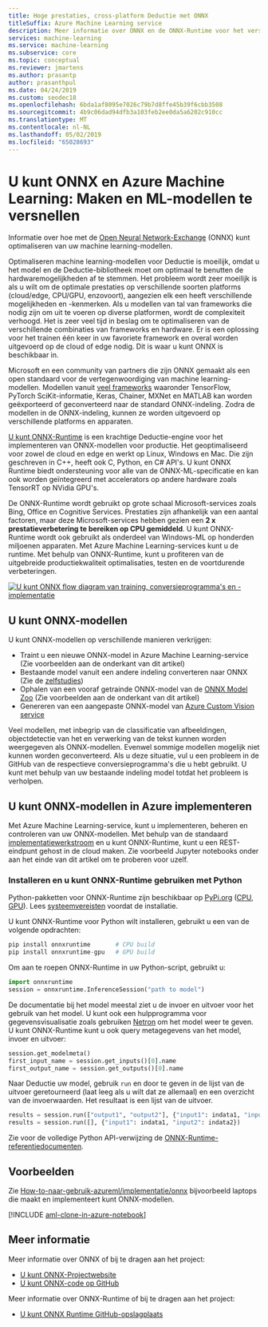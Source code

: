 ```yaml
---
title: Hoge prestaties, cross-platform Deductie met ONNX
titleSuffix: Azure Machine Learning service
description: Meer informatie over ONNX en de ONNX-Runtime voor het versnellen van modellen
services: machine-learning
ms.service: machine-learning
ms.subservice: core
ms.topic: conceptual
ms.reviewer: jmartens
ms.author: prasantp
author: prasanthpul
ms.date: 04/24/2019
ms.custom: seodec18
ms.openlocfilehash: 6bda1af8095e7026c79b7d8ffe45b39f6cbb3508
ms.sourcegitcommit: 4b9c06dad94dfb3a103feb2ee0da5a6202c910cc
ms.translationtype: MT
ms.contentlocale: nl-NL
ms.lasthandoff: 05/02/2019
ms.locfileid: "65028693"
---
```

# <a name="onnx-and-azure-machine-learning-create-and-accelerate-ml-models"></a>U kunt ONNX en Azure Machine Learning: Maken en ML-modellen te versnellen

Informatie over hoe met de [Open Neural Network-Exchange](https://onnx.ai) (ONNX) kunt optimaliseren van uw machine learning-modellen.

Optimaliseren machine learning-modellen voor Deductie is moeilijk, omdat u het model en de Deductie-bibliotheek moet om optimaal te benutten de hardwaremogelijkheden af te stemmen. Het probleem wordt zeer moeilijk is als u wilt om de optimale prestaties op verschillende soorten platforms (cloud/edge, CPU/GPU, enzovoort), aangezien elk een heeft verschillende mogelijkheden en -kenmerken. Als u modellen van tal van frameworks die nodig zijn om uit te voeren op diverse platformen, wordt de complexiteit verhoogd. Het is zeer veel tijd in beslag om te optimaliseren van de verschillende combinaties van frameworks en hardware. Er is een oplossing voor het trainen één keer in uw favoriete framework en overal worden uitgevoerd op de cloud of edge nodig. Dit is waar u kunt ONNX is beschikbaar in.

Microsoft en een community van partners die zijn ONNX gemaakt als een open standaard voor de vertegenwoordiging van machine learning-modellen. Modellen vanuit [veel frameworks](https://onnx.ai/supported-tools) waaronder TensorFlow, PyTorch SciKit-informatie, Keras, Chainer, MXNet en MATLAB kan worden geëxporteerd of geconverteerd naar de standard ONNX-indeling. Zodra de modellen in de ONNX-indeling, kunnen ze worden uitgevoerd op verschillende platforms en apparaten.

[U kunt ONNX-Runtime](https://github.com/Microsoft/onnxruntime) is een krachtige Deductie-engine voor het implementeren van ONNX-modellen voor productie. Het geoptimaliseerd voor zowel de cloud en edge en werkt op Linux, Windows en Mac. Die zijn geschreven in C++, heeft ook C, Python, en C# API's. U kunt ONNX Runtime biedt ondersteuning voor alle van de ONNX-ML-specificatie en kan ook worden geïntegreerd met accelerators op andere hardware zoals TensorRT op NVidia GPU's.

De ONNX-Runtime wordt gebruikt op grote schaal Microsoft-services zoals Bing, Office en Cognitive Services. Prestaties zijn afhankelijk van een aantal factoren, maar deze Microsoft-services hebben gezien een __2 x prestatieverbetering te bereiken op CPU gemiddeld__. U kunt ONNX-Runtime wordt ook gebruikt als onderdeel van Windows-ML op honderden miljoenen apparaten. Met Azure Machine Learning-services kunt u de runtime. Met behulp van ONNX-Runtime, kunt u profiteren van de uitgebreide productiekwaliteit optimalisaties, testen en de voortdurende verbeteringen.

[![U kunt ONNX flow diagram van training, conversieprogramma's en -implementatie](media/concept-onnx/onnx.png) ](./media/concept-onnx/onnx.png#lightbox)

## <a name="get-onnx-models"></a>U kunt ONNX-modellen

U kunt ONNX-modellen op verschillende manieren verkrijgen:
+ Traint u een nieuwe ONNX-model in Azure Machine Learning-service (Zie voorbeelden aan de onderkant van dit artikel)
+ Bestaande model vanuit een andere indeling converteren naar ONNX (Zie de [zelfstudies](https://github.com/onnx/tutorials)) 
+ Ophalen van een vooraf getrainde ONNX-model van de [ONNX Model Zoo](https://github.com/onnx/models) (Zie voorbeelden aan de onderkant van dit artikel)
+ Genereren van een aangepaste ONNX-model van [Azure Custom Vision service](https://docs.microsoft.com/azure/cognitive-services/Custom-Vision-Service/) 

Veel modellen, met inbegrip van de classificatie van afbeeldingen, objectdetectie van het en verwerking van de tekst kunnen worden weergegeven als ONNX-modellen. Evenwel sommige modellen mogelijk niet kunnen worden geconverteerd. Als u deze situatie, vul u een probleem in de GitHub van de respectieve conversieprogramma's die u hebt gebruikt. U kunt met behulp van uw bestaande indeling model totdat het probleem is verholpen.

## <a name="deploy-onnx-models-in-azure"></a>U kunt ONNX-modellen in Azure implementeren

Met Azure Machine Learning-service, kunt u implementeren, beheren en controleren van uw ONNX-modellen. Met behulp van de standaard [implementatiewerkstroom](concept-model-management-and-deployment.md) en u kunt ONNX-Runtime, kunt u een REST-eindpunt gehost in de cloud maken. Zie voorbeeld Jupyter notebooks onder aan het einde van dit artikel om te proberen voor uzelf. 

### <a name="install-and-use-onnx-runtime-with-python"></a>Installeren en u kunt ONNX-Runtime gebruiken met Python

Python-pakketten voor ONNX-Runtime zijn beschikbaar op [PyPi.org](https://pypi.org) ([CPU](https://pypi.org/project/onnxruntime), [GPU](https://pypi.org/project/onnxruntime-gpu)). Lees [systeemvereisten](https://github.com/Microsoft/onnxruntime#system-requirements) voordat de installatie. 

 U kunt ONNX-Runtime voor Python wilt installeren, gebruikt u een van de volgende opdrachten: 
```python   
pip install onnxruntime       # CPU build
pip install onnxruntime-gpu   # GPU build
``` 

Om aan te roepen ONNX-Runtime in uw Python-script, gebruikt u:    
```python   
import onnxruntime  
session = onnxruntime.InferenceSession("path to model") 
``` 

De documentatie bij het model meestal ziet u de invoer en uitvoer voor het gebruik van het model. U kunt ook een hulpprogramma voor gegevensvisualisatie zoals gebruiken [Netron](https://github.com/lutzroeder/Netron) om het model weer te geven. U kunt ONNX-Runtime kunt u ook query metagegevens van het model, invoer en uitvoer:    
```python   
session.get_modelmeta() 
first_input_name = session.get_inputs()[0].name 
first_output_name = session.get_outputs()[0].name   
``` 

Naar Deductie uw model, gebruik `run` en door te geven in de lijst van de uitvoer geretourneerd (laat leeg als u wilt dat ze allemaal) en een overzicht van de invoerwaarden. Het resultaat is een lijst van de uitvoer.  
```python   
results = session.run(["output1", "output2"], {"input1": indata1, "input2": indata2})   
results = session.run([], {"input1": indata1, "input2": indata2})   
``` 

Zie voor de volledige Python API-verwijzing de [ONNX-Runtime-referentiedocumenten](https://aka.ms/onnxruntime-python).    

## <a name="examples"></a>Voorbeelden

Zie [How-to-naar-gebruik-azureml/implementatie/onnx](https://github.com/Azure/MachineLearningNotebooks/blob/master/how-to-use-azureml/deployment/onnx) bijvoorbeeld laptops die maakt en implementeert kunt ONNX-modellen.

[!INCLUDE [aml-clone-in-azure-notebook](../../../includes/aml-clone-for-examples.md)]

## <a name="more-info"></a>Meer informatie

Meer informatie over ONNX of bij te dragen aan het project:
+ [U kunt ONNX-Projectwebsite](https://onnx.ai)
+ [U kunt ONNX-code op GitHub](https://github.com/onnx/onnx)

Meer informatie over ONNX-Runtime of bij te dragen aan het project:
+ [U kunt ONNX Runtime GitHub-opslagplaats](https://github.com/Microsoft/onnxruntime)


